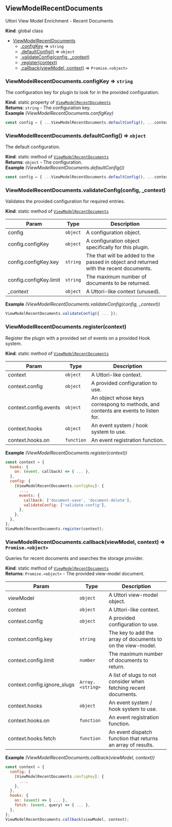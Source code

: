 <a name="ViewModelRecentDocuments"></a>

## ViewModelRecentDocuments
Uttori View Model Enrichment - Recent Documents

**Kind**: global class  

* [ViewModelRecentDocuments](#ViewModelRecentDocuments)
    * [.configKey](#ViewModelRecentDocuments.configKey) ⇒ <code>string</code>
    * [.defaultConfig()](#ViewModelRecentDocuments.defaultConfig) ⇒ <code>object</code>
    * [.validateConfig(config, _context)](#ViewModelRecentDocuments.validateConfig)
    * [.register(context)](#ViewModelRecentDocuments.register)
    * [.callback(viewModel, context)](#ViewModelRecentDocuments.callback) ⇒ <code>Promise.&lt;object&gt;</code>

<a name="ViewModelRecentDocuments.configKey"></a>

### ViewModelRecentDocuments.configKey ⇒ <code>string</code>
The configuration key for plugin to look for in the provided configuration.

**Kind**: static property of [<code>ViewModelRecentDocuments</code>](#ViewModelRecentDocuments)  
**Returns**: <code>string</code> - The configuration key.  
**Example** *(ViewModelRecentDocuments.configKey)*  
```js
const config = { ...ViewModelRecentDocuments.defaultConfig(), ...context.config[ViewModelRecentDocuments.configKey] };
```
<a name="ViewModelRecentDocuments.defaultConfig"></a>

### ViewModelRecentDocuments.defaultConfig() ⇒ <code>object</code>
The default configuration.

**Kind**: static method of [<code>ViewModelRecentDocuments</code>](#ViewModelRecentDocuments)  
**Returns**: <code>object</code> - The configuration.  
**Example** *(ViewModelRecentDocuments.defaultConfig())*  
```js
const config = { ...ViewModelRecentDocuments.defaultConfig(), ...context.config[ViewModelRecentDocuments.configKey] };
```
<a name="ViewModelRecentDocuments.validateConfig"></a>

### ViewModelRecentDocuments.validateConfig(config, _context)
Validates the provided configuration for required entries.

**Kind**: static method of [<code>ViewModelRecentDocuments</code>](#ViewModelRecentDocuments)  

| Param | Type | Description |
| --- | --- | --- |
| config | <code>object</code> | A configuration object. |
| config.configKey | <code>object</code> | A configuration object specifically for this plugin. |
| config.configKey.key | <code>string</code> | The that will be added to the passed in object and returned with the recent documents. |
| config.configKey.limit | <code>string</code> | The maximum number of documents to be returned. |
| _context | <code>object</code> | A Uttori-like context (unused). |

**Example** *(ViewModelRecentDocuments.validateConfig(config, _context))*  
```js
ViewModelRecentDocuments.validateConfig({ ... });
```
<a name="ViewModelRecentDocuments.register"></a>

### ViewModelRecentDocuments.register(context)
Register the plugin with a provided set of events on a provided Hook system.

**Kind**: static method of [<code>ViewModelRecentDocuments</code>](#ViewModelRecentDocuments)  

| Param | Type | Description |
| --- | --- | --- |
| context | <code>object</code> | A Uttori-like context. |
| context.config | <code>object</code> | A provided configuration to use. |
| context.config.events | <code>object</code> | An object whose keys correspong to methods, and contents are events to listen for. |
| context.hooks | <code>object</code> | An event system / hook system to use. |
| context.hooks.on | <code>function</code> | An event registration function. |

**Example** *(ViewModelRecentDocuments.register(context))*  
```js
const context = {
  hooks: {
    on: (event, callback) => { ... },
  },
  config: {
    [ViewModelRecentDocuments.configKey]: {
      ...,
      events: {
        callback: ['document-save', 'document-delete'],
        validateConfig: ['validate-config'],
      },
    },
  },
};
ViewModelRecentDocuments.register(context);
```
<a name="ViewModelRecentDocuments.callback"></a>

### ViewModelRecentDocuments.callback(viewModel, context) ⇒ <code>Promise.&lt;object&gt;</code>
Queries for recent documents and searches the storage provider.

**Kind**: static method of [<code>ViewModelRecentDocuments</code>](#ViewModelRecentDocuments)  
**Returns**: <code>Promise.&lt;object&gt;</code> - The provided view-model document.  

| Param | Type | Description |
| --- | --- | --- |
| viewModel | <code>object</code> | A Uttori view-model object. |
| context | <code>object</code> | A Uttori-like context. |
| context.config | <code>object</code> | A provided configuration to use. |
| context.config.key | <code>string</code> | The key to add the array of documents to on the view-model. |
| context.config.limit | <code>number</code> | The maximum number of documents to return. |
| context.config.ignore_slugs | <code>Array.&lt;string&gt;</code> | A list of slugs to not consider when fetching recent documents. |
| context.hooks | <code>object</code> | An event system / hook system to use. |
| context.hooks.on | <code>function</code> | An event registration function. |
| context.hooks.fetch | <code>function</code> | An event dispatch function that returns an array of results. |

**Example** *(ViewModelRecentDocuments.callback(viewModel, context))*  
```js
const context = {
  config: {
    [ViewModelRecentDocuments.configKey]: {
      ...,
    },
  },
  hooks: {
    on: (event) => { ... },
    fetch: (event, query) => { ... },
  },
};
ViewModelRecentDocuments.callback(viewModel, context);
```
